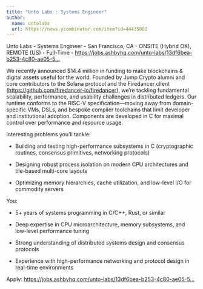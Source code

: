 ```yaml
---
title: "Unto Labs : Systems Engineer"
author:
  name: untolabs
  url: https://news.ycombinator.com/item?id=44435802
---
```

Unto Labs - Systems Engineer - San Francisco, CA - ONSITE (Hybrid OK), REMOTE (US) - Full-Time - <a href="https:&#x2F;&#x2F;jobs.ashbyhq.com&#x2F;unto-labs&#x2F;13df6bea-b253-4c80-ae05-5899022c3471" rel="nofollow">https:&#x2F;&#x2F;jobs.ashbyhq.com&#x2F;unto-labs&#x2F;13df6bea-b253-4c80-ae05-5...</a>

We recently announced $14.4 million in funding to make blockchains &amp; digital assets useful for the world. Founded by Jump Crypto alumni and core contributors to the Solana protocol and the Firedancer client (<a href="https:&#x2F;&#x2F;github.com&#x2F;firedancer-io&#x2F;firedancer">https:&#x2F;&#x2F;github.com&#x2F;firedancer-io&#x2F;firedancer</a>), we’re tackling fundamental scalability, performance, and usability challenges in distributed ledgers. Our runtime conforms to the RISC-V specification—moving away from domain-specific VMs, DSLs, and bespoke compiler toolchains that limit developer and institutional adoption. Components are developed in C for maximal control over performance and resource usage.

Interesting problems you’ll tackle:

- Building and testing high-performance subsystems in C (cryptographic routines, consensus primitives, networking protocols)

- Designing robust process isolation on modern CPU architectures and tile-based multi-core layouts

- Optimizing memory hierarchies, cache utilization, and low-level I&#x2F;O for commodity servers

You:

- 5+ years of systems programming in C&#x2F;C++, Rust, or similar

- Deep expertise in CPU microarchitecture, memory subsystems, and low-level performance tuning

- Strong understanding of distributed systems design and consensus protocols

- Experience with high-performance networking and protocol design in real-time environments

Apply: <a href="https:&#x2F;&#x2F;jobs.ashbyhq.com&#x2F;unto-labs&#x2F;13df6bea-b253-4c80-ae05-5899022c3471" rel="nofollow">https:&#x2F;&#x2F;jobs.ashbyhq.com&#x2F;unto-labs&#x2F;13df6bea-b253-4c80-ae05-5...</a>
<JobApplication />
